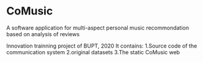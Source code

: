 # CoMusic
A software application for multi-aspect personal music recommondation based on analysis of reviews

Innovation trainning project of BUPT, 2020
It contains:
1.Source code of the communication system
2.original datasets
3.The static CoMusic web
